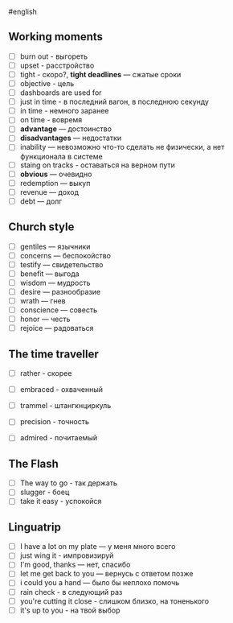 #english
## Working moments
- [ ] burn out - выгореть
- [ ] upset - расстройство 
- [ ] tight - скоро?, **tight deadlines** — сжатые сроки
- [ ] objective - цель
- [ ] dashboards are used for 
- [ ] just in time - в последний вагон, в последнюю секунду
- [ ] in time - немного заранее
- [ ] on time - вовремя
- [ ] **advantage** — достоинство
- [ ] **disadvantages** — недостатки 
- [ ] inability — невозможно что-то сделать не физически, а нет функционала в системе 
- [ ] staing on tracks - оставаться на верном пути
- [ ] **obvious** — очевидно
- [ ] redemption — выкуп
- [ ] revenue — доход
- [ ] debt — долг

## Church style
- [ ] gentiles — язычники
- [ ] concerns — беспокойство 
- [ ] testify — свидетельство 
- [ ] benefit — выгода
- [ ] wisdom — мудрость
- [ ] desire — разнообразие 
- [ ] wrath — гнев
- [ ] conscience — совесть
- [ ] honor — честь
- [ ] rejoice — радоваться

## The time traveller
- [ ] rather - скорее
- [ ] embraced - охваченный
- [ ] trammel - штангкнциркуль
- [ ] precision - точность
- [ ] admired - почитаемый


## The Flash
- [ ] The way to go - так держать
- [ ] slugger - боец
- [ ] take it easy - успокойся

## Linguatrip
- [ ] I have a lot on my plate — у меня много всего
- [ ] just wing it - импровизируй
- [ ] I'm good, thanks — нет, спасибо
- [ ] let me get back to you — вернусь с ответом позже 
- [ ] i could you a hand — было бы неплохо помочь
- [ ] rain check - в следующий раз
- [ ] you're cutting it close - слишком близко, на тоненького
- [ ] it's up to you - на твой выбор